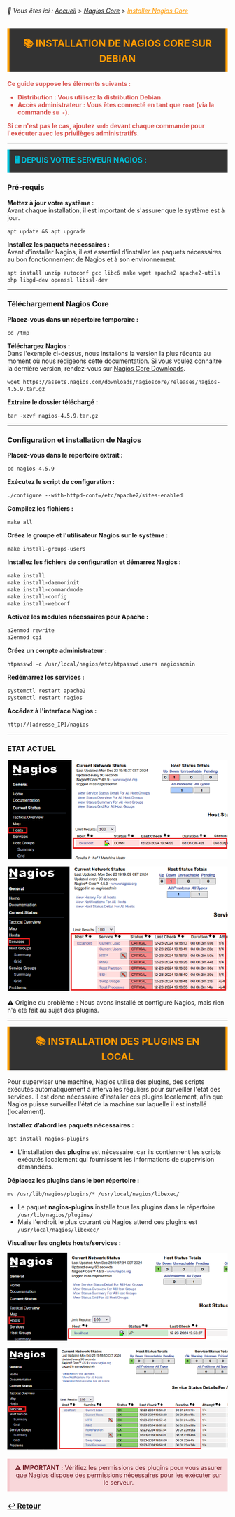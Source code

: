 <link rel="stylesheet" type="text/css" href="../../assets/css/principal-theme.css">

###### 📂 Vous êtes ici : [Accueil](../../index.md) > [Nagios Core](../nagioscore-debian/index.md) > <a href="." style="color: #ff9900; text-decoration: underline;">Installer Nagios Core</a>

<div style="background-color: #333; color: #fff; border-left: 5px solid #ff9900; border-right: 5px solid #ff9900; padding: 18px 22px; margin-bottom: 18px; text-align: center;">
  <strong style="font-size: 22px; color: #ff9900;">📚 INSTALLATION DE NAGIOS CORE SUR DEBIAN</strong>
</div>

<div style="color: #d9534f; font-weight: bold; margin-bottom: 1em;">
  <p>Ce guide suppose les éléments suivants :</p>
  <ul>
    <li><strong>Distribution :</strong> Vous utilisez la distribution <strong>Debian</strong>.</li>
    <li><strong>Accès administrateur :</strong> Vous êtes connecté en tant que <code>root</code> (via la commande <code>su -</code>).</li>
  </ul>
  <p>Si ce n'est pas le cas, ajoutez <code>sudo</code> devant chaque commande pour l'exécuter avec les privilèges administratifs.</p>
</div>

<hr style="border: 1px solid #ccc; height: 1px; background-color: #ccc; border: none;">

<div style="background-color: #333; color: #fff; border-left: 5px solid #00bcd4; padding: 12px 12px; margin-bottom: 18px;">
  <strong style="font-size: 17px; color: #00bcd4;">🖥️ DEPUIS VOTRE SERVEUR NAGIOS :</strong>
</div>

### Pré-requis

**Mettez à jour votre système :**  
Avant chaque installation, il est important de s'assurer que le système est à jour.
```
apt update && apt upgrade
```

**Installez les paquets nécessaires :**  
Avant d'installer Nagios, il est essentiel d'installer les paquets nécessaires au bon fonctionnement de Nagios et à son environnement.
```
apt install unzip autoconf gcc libc6 make wget apache2 apache2-utils php libgd-dev openssl libssl-dev
```

---

### Téléchargement Nagios Core

**Placez-vous dans un répertoire temporaire :**
```
cd /tmp
```

**Téléchargez Nagios :**  
Dans l'exemple ci-dessus, nous installons la version la plus récente au moment où nous rédigeons cette documentation. Si vous voulez connaitre la dernière version, rendez-vous sur [Nagios Core Downloads](https://www.nagios.org/downloads/nagios-core/).
```
wget https://assets.nagios.com/downloads/nagioscore/releases/nagios-4.5.9.tar.gz
```

**Extraire le dossier téléchargé :**
```
tar -xzvf nagios-4.5.9.tar.gz
```

---

### Configuration et installation de Nagios

**Placez-vous dans le répertoire extrait :**
```
cd nagios-4.5.9
```

**Exécutez le script de configuration :**
```
./configure --with-httpd-conf=/etc/apache2/sites-enabled
```

**Compilez les fichiers :**
```
make all
```

**Créez le groupe et l'utilisateur Nagios sur le système :**
```
make install-groups-users
```

**Installez les fichiers de configuration et démarrez Nagios :**
```
make install
make install-daemoninit
make install-commandmode
make install-config
make install-webconf
```

**Activez les modules nécessaires pour Apache :**
```
a2enmod rewrite
a2enmod cgi
```

**Créez un compte administrateur :**
```
htpasswd -c /usr/local/nagios/etc/htpasswd.users nagiosadmin
```

**Redémarrez les services :**
```
systemctl restart apache2
systemctl restart nagios
```

**Accédez à l'interface Nagios :**
```
http://[adresse_IP]/nagios
```

---

### ETAT ACTUEL

![alt text](/assets/images/nagioshosts.png)  

![alt text](/assets/images/nagiosservice.png)

⚠️ Origine du problème : Nous avons installé et configuré Nagios, mais rien n'a été fait au sujet des plugins.

---

<div style="background-color: #333; color: #fff; border-left: 5px solid #ff9900; border-right: 5px solid #ff9900; padding: 18px 22px; margin-bottom: 18px; text-align: center;">
  <strong style="font-size: 22px; color: #ff9900;">📚 INSTALLATION DES PLUGINS EN LOCAL</strong>
</div>

Pour superviser une machine, Nagios utilise des plugins, des scripts exécutés automatiquement à intervalles réguliers pour surveiller l'état des services. Il est donc nécessaire d'installer ces plugins localement, afin que Nagios puisse surveiller l'état de la machine sur laquelle il est installé (localement).

**Installez d’abord les paquets nécessaires :**  
```
apt install nagios-plugins
```

- L'installation des **plugins** est nécessaire, car ils contiennent les scripts exécutés localement qui fournissent les informations de supervision demandées.

**Déplacez les plugins dans le bon répertoire :**  
```
mv /usr/lib/nagios/plugins/* /usr/local/nagios/libexec/
```

- Le paquet **nagios-plugins** installe tous les plugins dans le répertoire `/usr/lib/nagios/plugins/`
- Mais l'endroit le plus courant où Nagios attend ces plugins est `/usr/local/nagios/libexec/`  

**Visualiser les onglets hosts/services :**

![alt text](/assets/images/nagioshostsv.png)  

![alt text](/assets/images/nagiosservicesv.png)  

<div style="background-color: #f8d7da; color: #721c24; border-left: 5px solid #f5c6cb; padding: 12px; margin-top: 18px; text-align: center;">
  <strong>⚠️ IMPORTANT :</strong> Vérifiez les permissions des plugins pour vous assurer que Nagios dispose des permissions nécessaires pour les exécuter sur le serveur.
</div>

### **[↩️ Retour](../../linux/nagioscore-debian/index.md)**
